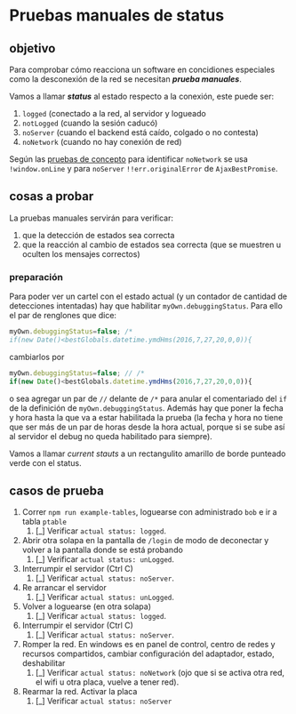 # Pruebas manuales de status

## objetivo

Para comprobar cómo reacciona un software en concidiones especiales 
como la desconexión de la red se necesitan ***prueba manuales***. 

Vamos a llamar ***status*** al estado respecto a la conexión, este puede ser:

 1. `logged` (conectado a la red, al servidor y logueado
 2. `notLogged` (cuando la sesión caducó)
 3. `noServer` (cuando el backend está caído, colgado o no contesta)
 4. `noNetwork` (cuando no hay conexión de red)
 
Según las [pruebas de concepto](https://github.com/codenautas/pruebas_de_concepto/blob/master/onlinestatus/pruebas_en_navegadores.md) 
para identificar `noNetwork` se usa `!window.onLine` y para `noServer` `!!err.originalError` de `AjaxBestPromise`.

## cosas a probar

La pruebas manuales servirán para verificar:
 
 1. que la detección de estados sea correcta
 2. que la reacción al cambio de estados sea correcta (que se muestren u oculten los mensajes correctos)
 
### preparación

Para poder ver un cartel con el estado actual (y un contador de cantidad de detecciones intentadas)
hay que habilitar `myOwn.debuggingStatus`. Para ello el par de renglones que dice:

```js
myOwn.debuggingStatus=false; /* 
if(new Date()<bestGlobals.datetime.ymdHms(2016,7,27,20,0,0)){
```

cambiarlos por 

```js
myOwn.debuggingStatus=false; // /* 
if(new Date()<bestGlobals.datetime.ymdHms(2016,7,27,20,0,0)){
```

o sea agregar un par de `//` delante de `/*` 
para anular el comentariado del `if` de la definición de `myOwn.debuggingStatus`. 
Además hay que poner la fecha y hora hasta la que va a estar habilitada la prueba
(la fecha y hora no tiene que ser más de un par de horas desde la hora actual,
porque si se sube así al servidor el debug no queda habilitado para siempre).

Vamos a llamar *current stauts* a un rectangulito amarillo de borde punteado verde con el status.

## casos de prueba

1. Correr `npm run example-tables`, loguearse con administrado `bob` e ir a tabla `ptable`
    1. [_] Verificar `actual status: logged`.
2. Abrir otra solapa en la pantalla de `/login` de modo de deconectar y volver a la pantalla donde se está probando
    1. [_] Verificar `actual status: unLogged`.
3. Interrumpir el servidor (Ctrl C)
    1. [_] Verificar `actual status: noServer`.
4. Re arrancar el servidor 
    1. [_] Verificar `actual status: unLogged`.
5. Volver a loguearse (en otra solapa)
    1. [_] Verificar `actual status: logged`.
6. Interrumpir el servidor (Ctrl C)
    1. [_] Verificar `actual status: noServer`.
7. Romper la red. En windows es en panel de control, centro de redes y recursos compartidos, cambiar configuración del adaptador, estado, deshabilitar
    1. [_] Verificar `actual status: noNetwork` (ojo que si se activa otra red, el wifi u otra placa, vuelve a tener red).
8. Rearmar la red. Activar la placa
    1. [_] Verificar `actual status: noServer` 
